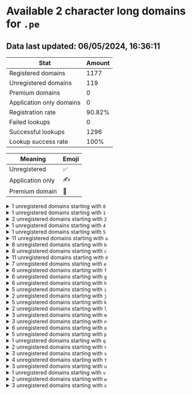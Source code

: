 # Available 2 character long domains for `.pe`

## Data last updated: 06/05/2024, 16:36:11

|Stat|Amount|
|--|--|
|Registered domains|1177|
|Unregistered domains|119|
|Premium domains|0|
|Application only domains|0|
|Registration rate|90.82%|
|Failed lookups|0|
|Successful lookups|1296|
|Lookup success rate|100%|


|Meaning|Emoji|
|--|--|
|Unregistered|:white_check_mark:|
|Application only|:writing_hand:|
|Premium domain|:gem:|

<details>
<summary>1 unregistered domains starting with <bold><code>0</code></bold></summary>

|Type|Domain|
|--|--|
|:white_check_mark:|`01.pe`|
</details>
<details>
<summary>1 unregistered domains starting with <bold><code>1</code></bold></summary>

|Type|Domain|
|--|--|
|:white_check_mark:|`1j.pe`|
</details>
<details>
<summary>2 unregistered domains starting with <bold><code>2</code></bold></summary>

|Type|Domain|
|--|--|
|:white_check_mark:|`2d.pe`|
|:white_check_mark:|`2v.pe`|
</details>
<details>
<summary>1 unregistered domains starting with <bold><code>4</code></bold></summary>

|Type|Domain|
|--|--|
|:white_check_mark:|`4c.pe`|
</details>
<details>
<summary>1 unregistered domains starting with <bold><code>5</code></bold></summary>

|Type|Domain|
|--|--|
|:white_check_mark:|`5k.pe`|
</details>
<details>
<summary>11 unregistered domains starting with <bold><code>a</code></bold></summary>

|Type|Domain|
|--|--|
|:white_check_mark:|`a5.pe`|
|:white_check_mark:|`a8.pe`|
|:white_check_mark:|`ai.pe`|
|:white_check_mark:|`aj.pe`|
|:white_check_mark:|`al.pe`|
|:white_check_mark:|`at.pe`|
|:white_check_mark:|`av.pe`|
|:white_check_mark:|`aw.pe`|
|:white_check_mark:|`ax.pe`|
|:white_check_mark:|`ay.pe`|
|:white_check_mark:|`az.pe`|
</details>
<details>
<summary>8 unregistered domains starting with <bold><code>b</code></bold></summary>

|Type|Domain|
|--|--|
|:white_check_mark:|`b3.pe`|
|:white_check_mark:|`b4.pe`|
|:white_check_mark:|`b5.pe`|
|:white_check_mark:|`b8.pe`|
|:white_check_mark:|`bp.pe`|
|:white_check_mark:|`bq.pe`|
|:white_check_mark:|`bt.pe`|
|:white_check_mark:|`bu.pe`|
</details>
<details>
<summary>8 unregistered domains starting with <bold><code>c</code></bold></summary>

|Type|Domain|
|--|--|
|:white_check_mark:|`c2.pe`|
|:white_check_mark:|`c3.pe`|
|:white_check_mark:|`c9.pe`|
|:white_check_mark:|`ca.pe`|
|:white_check_mark:|`cb.pe`|
|:white_check_mark:|`ch.pe`|
|:white_check_mark:|`ci.pe`|
|:white_check_mark:|`cq.pe`|
</details>
<details>
<summary>11 unregistered domains starting with <bold><code>d</code></bold></summary>

|Type|Domain|
|--|--|
|:white_check_mark:|`d8.pe`|
|:white_check_mark:|`d9.pe`|
|:white_check_mark:|`da.pe`|
|:white_check_mark:|`db.pe`|
|:white_check_mark:|`dh.pe`|
|:white_check_mark:|`di.pe`|
|:white_check_mark:|`dj.pe`|
|:white_check_mark:|`dm.pe`|
|:white_check_mark:|`dr.pe`|
|:white_check_mark:|`du.pe`|
|:white_check_mark:|`dv.pe`|
</details>
<details>
<summary>7 unregistered domains starting with <bold><code>e</code></bold></summary>

|Type|Domain|
|--|--|
|:white_check_mark:|`e4.pe`|
|:white_check_mark:|`e5.pe`|
|:white_check_mark:|`e9.pe`|
|:white_check_mark:|`eo.pe`|
|:white_check_mark:|`ep.pe`|
|:white_check_mark:|`er.pe`|
|:white_check_mark:|`es.pe`|
</details>
<details>
<summary>6 unregistered domains starting with <bold><code>f</code></bold></summary>

|Type|Domain|
|--|--|
|:white_check_mark:|`f5.pe`|
|:white_check_mark:|`f6.pe`|
|:white_check_mark:|`fa.pe`|
|:white_check_mark:|`fm.pe`|
|:white_check_mark:|`fp.pe`|
|:white_check_mark:|`fw.pe`|
</details>
<details>
<summary>6 unregistered domains starting with <bold><code>g</code></bold></summary>

|Type|Domain|
|--|--|
|:white_check_mark:|`g9.pe`|
|:white_check_mark:|`gf.pe`|
|:white_check_mark:|`gi.pe`|
|:white_check_mark:|`gs.pe`|
|:white_check_mark:|`gx.pe`|
|:white_check_mark:|`gy.pe`|
</details>
<details>
<summary>6 unregistered domains starting with <bold><code>h</code></bold></summary>

|Type|Domain|
|--|--|
|:white_check_mark:|`h0.pe`|
|:white_check_mark:|`h9.pe`|
|:white_check_mark:|`ha.pe`|
|:white_check_mark:|`hb.pe`|
|:white_check_mark:|`hg.pe`|
|:white_check_mark:|`hu.pe`|
</details>
<details>
<summary>5 unregistered domains starting with <bold><code>i</code></bold></summary>

|Type|Domain|
|--|--|
|:white_check_mark:|`i6.pe`|
|:white_check_mark:|`i7.pe`|
|:white_check_mark:|`i8.pe`|
|:white_check_mark:|`ix.pe`|
|:white_check_mark:|`iy.pe`|
</details>
<details>
<summary>2 unregistered domains starting with <bold><code>j</code></bold></summary>

|Type|Domain|
|--|--|
|:white_check_mark:|`jb.pe`|
|:white_check_mark:|`jx.pe`|
</details>
<details>
<summary>5 unregistered domains starting with <bold><code>k</code></bold></summary>

|Type|Domain|
|--|--|
|:white_check_mark:|`k7.pe`|
|:white_check_mark:|`k8.pe`|
|:white_check_mark:|`kt.pe`|
|:white_check_mark:|`kw.pe`|
|:white_check_mark:|`kx.pe`|
</details>
<details>
<summary>2 unregistered domains starting with <bold><code>l</code></bold></summary>

|Type|Domain|
|--|--|
|:white_check_mark:|`lf.pe`|
|:white_check_mark:|`lp.pe`|
</details>
<details>
<summary>3 unregistered domains starting with <bold><code>m</code></bold></summary>

|Type|Domain|
|--|--|
|:white_check_mark:|`ma.pe`|
|:white_check_mark:|`mh.pe`|
|:white_check_mark:|`mo.pe`|
</details>
<details>
<summary>3 unregistered domains starting with <bold><code>n</code></bold></summary>

|Type|Domain|
|--|--|
|:white_check_mark:|`nj.pe`|
|:white_check_mark:|`nm.pe`|
|:white_check_mark:|`nx.pe`|
</details>
<details>
<summary>6 unregistered domains starting with <bold><code>o</code></bold></summary>

|Type|Domain|
|--|--|
|:white_check_mark:|`o2.pe`|
|:white_check_mark:|`of.pe`|
|:white_check_mark:|`oh.pe`|
|:white_check_mark:|`op.pe`|
|:white_check_mark:|`ov.pe`|
|:white_check_mark:|`ow.pe`|
</details>
<details>
<summary>5 unregistered domains starting with <bold><code>p</code></bold></summary>

|Type|Domain|
|--|--|
|:white_check_mark:|`pd.pe`|
|:white_check_mark:|`pq.pe`|
|:white_check_mark:|`pw.pe`|
|:white_check_mark:|`py.pe`|
|:white_check_mark:|`pz.pe`|
</details>
<details>
<summary>1 unregistered domains starting with <bold><code>q</code></bold></summary>

|Type|Domain|
|--|--|
|:white_check_mark:|`qc.pe`|
</details>
<details>
<summary>2 unregistered domains starting with <bold><code>r</code></bold></summary>

|Type|Domain|
|--|--|
|:white_check_mark:|`ra.pe`|
|:white_check_mark:|`rn.pe`|
</details>
<details>
<summary>3 unregistered domains starting with <bold><code>s</code></bold></summary>

|Type|Domain|
|--|--|
|:white_check_mark:|`s4.pe`|
|:white_check_mark:|`s9.pe`|
|:white_check_mark:|`sg.pe`|
</details>
<details>
<summary>4 unregistered domains starting with <bold><code>t</code></bold></summary>

|Type|Domain|
|--|--|
|:white_check_mark:|`tc.pe`|
|:white_check_mark:|`tm.pe`|
|:white_check_mark:|`tv.pe`|
|:white_check_mark:|`ty.pe`|
</details>
<details>
<summary>3 unregistered domains starting with <bold><code>u</code></bold></summary>

|Type|Domain|
|--|--|
|:white_check_mark:|`uu.pe`|
|:white_check_mark:|`uv.pe`|
|:white_check_mark:|`uy.pe`|
</details>
<details>
<summary>1 unregistered domains starting with <bold><code>v</code></bold></summary>

|Type|Domain|
|--|--|
|:white_check_mark:|`vf.pe`|
</details>
<details>
<summary>2 unregistered domains starting with <bold><code>w</code></bold></summary>

|Type|Domain|
|--|--|
|:white_check_mark:|`w4.pe`|
|:white_check_mark:|`wt.pe`|
</details>
<details>
<summary>3 unregistered domains starting with <bold><code>x</code></bold></summary>

|Type|Domain|
|--|--|
|:white_check_mark:|`x4.pe`|
|:white_check_mark:|`xc.pe`|
|:white_check_mark:|`xw.pe`|
</details>